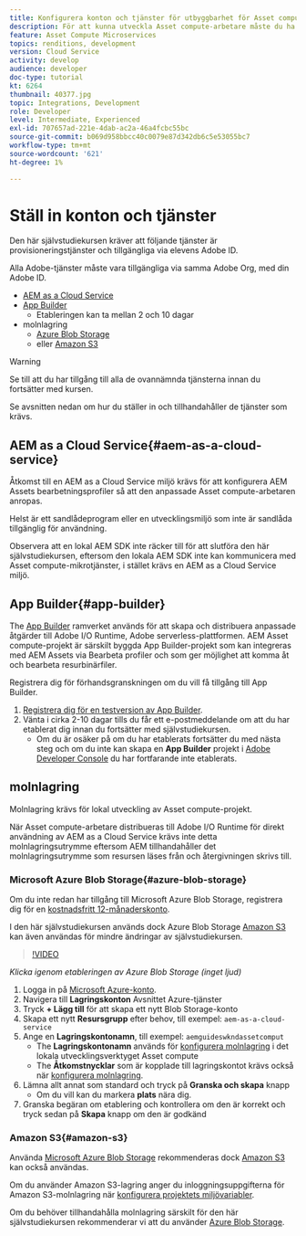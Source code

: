 ```yaml
---
title: Konfigurera konton och tjänster för utbyggbarhet för Asset compute
description: För att kunna utveckla Asset compute-arbetare måste du ha tillgång till konton och tjänster som AEM as a Cloud Service, App Builder och molnlagring från Microsoft eller Amazon.
feature: Asset Compute Microservices
topics: renditions, development
version: Cloud Service
activity: develop
audience: developer
doc-type: tutorial
kt: 6264
thumbnail: 40377.jpg
topic: Integrations, Development
role: Developer
level: Intermediate, Experienced
exl-id: 707657ad-221e-4dab-ac2a-46a4fcbc55bc
source-git-commit: b069d958bbcc40c0079e87d342db6c5e53055bc7
workflow-type: tm+mt
source-wordcount: '621'
ht-degree: 1%

---
```


# Ställ in konton och tjänster

Den här självstudiekursen kräver att följande tjänster är provisioneringstjänster och tillgängliga via elevens Adobe ID.

Alla Adobe-tjänster måste vara tillgängliga via samma Adobe Org, med din Adobe ID.

+ [AEM as a Cloud Service](#aem-as-a-cloud-service)
+ [App Builder](#app-builder)
   + Etableringen kan ta mellan 2 och 10 dagar
+ molnlagring
   + [Azure Blob Storage](https://azure.microsoft.com/en-us/services/storage/blobs/)
   + eller [Amazon S3](https://aws.amazon.com/s3/?did=ft_card&amp;trk=ft_card)

>[!WARNING]
>
>Se till att du har tillgång till alla de ovannämnda tjänsterna innan du fortsätter med kursen.
> 
> Se avsnitten nedan om hur du ställer in och tillhandahåller de tjänster som krävs.

## AEM as a Cloud Service{#aem-as-a-cloud-service}

Åtkomst till en AEM as a Cloud Service miljö krävs för att konfigurera AEM Assets bearbetningsprofiler så att den anpassade Asset compute-arbetaren anropas.

Helst är ett sandlådeprogram eller en utvecklingsmiljö som inte är sandlåda tillgänglig för användning.

Observera att en lokal AEM SDK inte räcker till för att slutföra den här självstudiekursen, eftersom den lokala AEM SDK inte kan kommunicera med Asset compute-mikrotjänster, i stället krävs en AEM as a Cloud Service miljö.

## App Builder{#app-builder}

The [App Builder](https://developer.adobe.com/app-builder/) ramverket används för att skapa och distribuera anpassade åtgärder till Adobe I/O Runtime, Adobe serverless-plattformen. AEM Asset compute-projekt är särskilt byggda App Builder-projekt som kan integreras med AEM Assets via Bearbeta profiler och som ger möjlighet att komma åt och bearbeta resurbinärfiler.

Registrera dig för förhandsgranskningen om du vill få tillgång till App Builder.

1. [Registrera dig för en testversion av App Builder](https://developer.adobe.com/app-builder/trial/).
1. Vänta i cirka 2-10 dagar tills du får ett e-postmeddelande om att du har etablerat dig innan du fortsätter med självstudiekursen.
   + Om du är osäker på om du har etablerats fortsätter du med nästa steg och om du inte kan skapa en __App Builder__ projekt i [Adobe Developer Console](https://developer.adobe.com/console/) du har fortfarande inte etablerats.

## molnlagring

Molnlagring krävs för lokal utveckling av Asset compute-projekt.

När Asset compute-arbetare distribueras till Adobe I/O Runtime för direkt användning av AEM as a Cloud Service krävs inte detta molnlagringsutrymme eftersom AEM tillhandahåller det molnlagringsutrymme som resursen läses från och återgivningen skrivs till.

### Microsoft Azure Blob Storage{#azure-blob-storage}

Om du inte redan har tillgång till Microsoft Azure Blob Storage, registrera dig för en [kostnadsfritt 12-månaderskonto](https://azure.microsoft.com/en-us/free/).

I den här självstudiekursen används dock Azure Blob Storage [Amazon S3](#amazon-s3) kan även användas för mindre ändringar av självstudiekursen.

>[!VIDEO](https://video.tv.adobe.com/v/40377/?quality=12&learn=on)

_Klicka igenom etableringen av Azure Blob Storage (inget ljud)_

1. Logga in på [Microsoft Azure-konto](https://azure.microsoft.com/en-us/account/).
1. Navigera till __Lagringskonton__ Avsnittet Azure-tjänster
1. Tryck __+ Lägg till__ för att skapa ett nytt Blob Storage-konto
1. Skapa ett nytt __Resursgrupp__ efter behov, till exempel: `aem-as-a-cloud-service`
1. Ange en __Lagringskontonamn__, till exempel: `aemguideswkndassetcomput`
   + The __Lagringskontonamn__  används för [konfigurera molnlagring](../develop/environment-variables.md) i det lokala utvecklingsverktyget Asset compute
   + The __Åtkomstnycklar__ som är kopplade till lagringskontot krävs också när [konfigurera molnlagring](../develop/environment-variables.md).
1. Lämna allt annat som standard och tryck på __Granska och skapa__ knapp
   + Om du vill kan du markera __plats__ nära dig.
1. Granska begäran om etablering och kontrollera om den är korrekt och tryck sedan på __Skapa__ knapp om den är godkänd

### Amazon S3{#amazon-s3}

Använda [Microsoft Azure Blob Storage](#azure-blob-storage) rekommenderas dock [Amazon S3](https://aws.amazon.com/s3/?did=ft_card&amp;trk=ft_card) kan också användas.

Om du använder Amazon S3-lagring anger du inloggningsuppgifterna för Amazon S3-molnlagring när [konfigurera projektets miljövariabler](../develop/environment-variables.md#amazon-s3).

Om du behöver tillhandahålla molnlagring särskilt för den här självstudiekursen rekommenderar vi att du använder [Azure Blob Storage](#azure-blob-storage).
